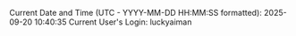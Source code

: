 Current Date and Time (UTC - YYYY-MM-DD HH:MM:SS formatted): 2025-09-20 10:40:35
Current User's Login: luckyaiman
